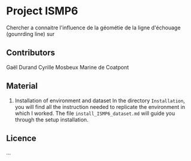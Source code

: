 # Project ISMP6 

Chercher a connaitre l'influence de la géométie de la ligne d'échouage (gounrding line) sur 


## Contributors 
Gaël Durand
Cyrille Mosbeux
Marine de Coatpont

## Material
1. Installation of environment and dataset
In the directory `Installation`, you will find all the instruction needed to replicate the environment in which I worked.
The file `install_ISMP6_dataset.md` will guide you through the setup installation. 

## Licence
...